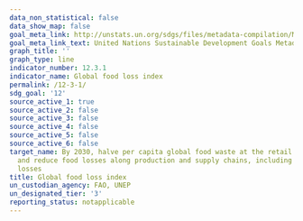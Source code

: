 ```yaml
---
data_non_statistical: false
data_show_map: false
goal_meta_link: http://unstats.un.org/sdgs/files/metadata-compilation/Metadata-Goal-12.pdf
goal_meta_link_text: United Nations Sustainable Development Goals Metadata (pdf 782kB)
graph_title: ''
graph_type: line
indicator_number: 12.3.1
indicator_name: Global food loss index
permalink: /12-3-1/
sdg_goal: '12'
source_active_1: true
source_active_2: false
source_active_3: false
source_active_4: false
source_active_5: false
source_active_6: false
target_name: By 2030, halve per capita global food waste at the retail and consumer levels
  and reduce food losses along production and supply chains, including post-harvest
  losses
title: Global food loss index
un_custodian_agency: FAO, UNEP
un_designated_tier: '3'
reporting_status: notapplicable
---
```

